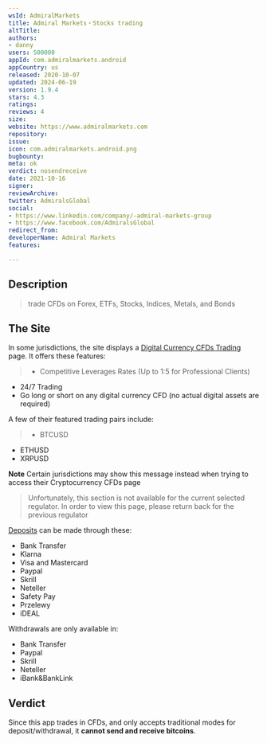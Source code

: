 ```yaml
---
wsId: AdmiralMarkets
title: Admiral Markets・Stocks trading
altTitle: 
authors:
- danny
users: 500000
appId: com.admiralmarkets.android
appCountry: us
released: 2020-10-07
updated: 2024-06-19
version: 1.9.4
stars: 4.3
ratings: 
reviews: 4
size: 
website: https://www.admiralmarkets.com
repository: 
issue: 
icon: com.admiralmarkets.android.png
bugbounty: 
meta: ok
verdict: nosendreceive
date: 2021-10-16
signer: 
reviewArchive: 
twitter: AdmiralsGlobal
social:
- https://www.linkedin.com/company/-admiral-markets-group
- https://www.facebook.com/AdmiralsGlobal
redirect_from: 
developerName: Admiral Markets
features: 

---
```


## Description

> trade CFDs on Forex, ETFs, Stocks, Indices, Metals, and Bonds

## The Site

In some jurisdictions, the site displays a [Digital Currency CFDs Trading](https://admiralmarkets.com/products/digital-currencies-cfds) page. It offers these features:

> - Competitive Leverages Rates (Up to 1:5 for Professional Clients)
- 24/7 Trading
- Go long or short on any digital currency CFD (no actual digital assets are required)

A few of their featured trading pairs include:

> - BTCUSD
- ETHUSD
- XRPUSD

**Note** Certain jurisdictions may show this message instead when trying to access their Cryptocurrency CFDs page

> Unfortunately, this section is not available for the current selected regulator. In order to view this page, please return back for the previous regulator

[Deposits](https://admiralmarkets.com/start-trading/deposits-and-withdrawals) can be made through these:

- Bank Transfer
- Klarna
- Visa and Mastercard
- Paypal
- Skrill
- Neteller
- Safety Pay
- Przelewy
- iDEAL

Withdrawals are only available in:

- Bank Transfer
- Paypal
- Skrill
- Neteller
- iBank&BankLink

## Verdict

Since this app trades in CFDs, and only accepts traditional modes for deposit/withdrawal, it **cannot send and receive bitcoins**.
